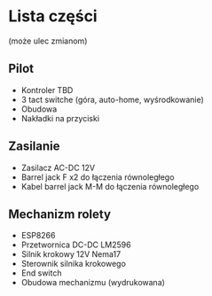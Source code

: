 # Lista części
(może ulec zmianom)

## Pilot
- Kontroler TBD
- 3 tact switche (góra, auto-home, wyśrodkowanie)
- Obudowa
- Nakładki na przyciski

## Zasilanie
- Zasilacz AC-DC 12V
- Barrel jack F x2 do łączenia równoległego
- Kabel barrel jack M-M do łączenia równoległego

## Mechanizm rolety
- ESP8266
- Przetwornica DC-DC LM2596
- Silnik krokowy 12V Nema17
- Sterownik silnika krokowego
- End switch
- Obudowa mechanizmu (wydrukowana)
